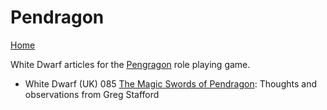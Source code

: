 # Pendragon
[Home](/README.md)

White Dwarf articles for the [Pengragon](https://en.wikipedia.org/wiki/Pendragon_(role-playing_game)) role playing game.

* White Dwarf (UK) 085 [The Magic Swords of Pendragon](/wd-uk/wd-uk-085-1987-01.md#the-magic-swords-of-pendragon): Thoughts and observations from Greg Stafford